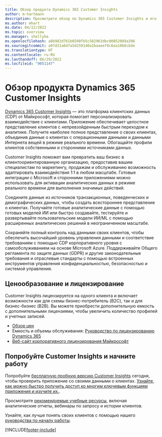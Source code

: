 ```yaml
---
title: Обзор продукта Dynamics 365 Customer Insights
author: m-hartmann
description: Просмотрите обзор по Dynamics 365 Customer Insights и его основным особенностям.
ms.author: mhart
ms.date: 04/12/2022
ms.topic: overview
ms.manager: shellyha
ms.openlocfilehash: a8b982d761b6598fb5c582963dbc00852089a396
ms.sourcegitcommit: a97d31a647a5d259140a1baaeef8c6ea10b8cbde
ms.translationtype: HT
ms.contentlocale: ru-RU
ms.lasthandoff: 06/29/2022
ms.locfileid: "9051147"
---
```

# <a name="product-overview-for-dynamics-365-customer-insights"></a>Обзор продукта Dynamics 365 Customer Insights

[Dynamics 365 Customer Insights](https://dynamics.microsoft.com/ai/customer-insights/) — это платформа клиентских данных (CDP) от Майкрософт, которая помогает персонализировать взаимодействие с клиентами. Приложение обеспечивает целостное представление клиентов с непревзойденным быстрым переходом к аналитике. Получите наиболее полное представление о своих клиентах, объединив данные о клиентах с операционными данными и данными Интернета вещей в режиме реального времени. Обогащайте профили клиентов собственными и сторонними источниками данных. 

Customer Insights поможет вам превратить ваш бизнес в клиентоориентированную организацию, предоставив вашим специалистам по маркетингу, продажам и обслуживанию возможность адаптировать взаимодействия 1:1 в любом масштабе. Готовые интеграции с Microsoft и сторонними приложениями можно использовать для активации аналитических данных в режиме реального времени для выполнения значимых действий.

Соедините данные из источников транзакционных, поведенческих и демографических данных, чтобы создать всестороннее представление о клиентах. Получайте готовые аналитические данные с помощью готовых моделей ИИ или быстро создавайте, тестируйте и развертывайте пользовательские модели ИИ/ML с помощью расширенных аналитических решений в неограниченном масштабе.

Сохраняйте полный контроль над данными своих клиентов, чтобы обеспечить высочайший уровень управления данными и соответствие требованиям с помощью CDP корпоративного уровня с самообслуживанием на основе Microsoft Azure. Поддерживайте Общего регламента по защите данных (GDPR) и другие законодательные требования и отраслевые стандарты с помощью встроенных инструментов управления конфиденциальностью, безопасностью и системой управления.

## <a name="pricing-and-licensing"></a>Ценообразование и лицензирование
Customer Insights лицензируется на одного клиента и включает возможности как для схемы бизнес-потребитель (B2C), так и для бизнес-бизнес (B2B). Вы можете приобрести дополнительную емкость с дополнительными лицензиями, чтобы увеличить количество профилей и учетных записей.

- [Обзор цен](https://dynamics.microsoft.com/ai/customer-insights/pricing/)
- Емкость и объемы обслуживания: [Руководство по лицензированию Dynamics 365](https://go.microsoft.com/fwlink/?LinkId=866544)
- [Веб-сайт корпоративного лицензирования Майкрософт](https://www.microsoft.com/licensing/how-to-buy/how-to-buy)

## <a name="try-customer-insights-and-get-started"></a>Попробуйте Customer Insights и начните работу

Попробуйте [бесплатную пробную версию Customer Insights](https://signup.microsoft.com/create-account/signup?SKU=036c2481-aa8a-47cd-ab43-324f0c157c2d&ali=1&RU=https:%2F%2Fhome.ci.ai.dynamics.com%2Fstart%2Ftrial&products=036c2481-aa8a-47cd-ab43-324f0c157c2d) сегодня, чтобы проверить приложение со своими данными о клиентах. [Узнайте, как можно быстро получить доступ ко многим ключевым функциям приложения и изучите их.](trial-signup.md). 

Просмотрите [рекомендуемые учебные ресурсы](https://dynamics.microsoft.com/ai/customer-insights/resources/), включая аналитические отчеты, вебинары по запросу и истории клиентов.

Узнайте, как лучше понять своих клиентов с помощью нашего [руководства по началу работы](get-started.md).

[!INCLUDE[footer-include](includes/footer-banner.md)]
